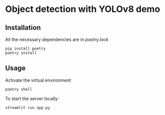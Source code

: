 # Object detection with YOLOv8 demo

## Installation
All the necessary dependencies are in *poetry.lock*
```
pip install poetry
poetry install
```

## Usage

Activate the virtual environment
```
poetry shell
```

To start the server locally:
```
streamlit run app.py
```
